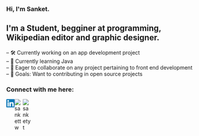 ### Hi, I'm Sanket.

## I'm a Student, begginer at programming, Wikipedian editor and graphic designer.

– 🛠️ Currently working on an app development project<br>
– 🌱 Currently learning Java <br>
– 🤝 Eager to collaborate on any project pertaining to front end development <br>
– 🥅 Goals: Want to contributing in open source projects

### Connect with me here:

[<img align="left" alt="sanketli" width="22px" src="linkedin.svg" />][LinkedIn] 
[<img align="left" alt="sankettw" width="22px" src="https://cdn.jsdelivr.net/npm/simple-icons@v3/icons/twitter.svg" />][Twitter]
[<img align="left" alt="sanketyt" width="22px" src="https://cdn.jsdelivr.net/npm/simple-icons@v3/icons/facebook.svg" />][Facebook]

<br />

[LinKedIn]: https://www.linkedin.com/in/sanket-r-1a35aa1b3/
[Twitter]: https://twitter.com/c_arbitrary
[Facebook]: https://www.facebook.com/sanket.r.923/
